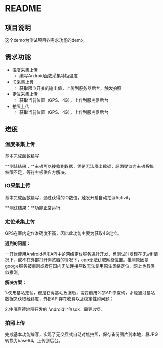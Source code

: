 # README

## **项目说明**

这个demo为测试项目各需求功能的demo。



## **需求功能**

- 温度采集上传
  - 编写Android函数采集冰柜温度
- IO采集上传
  - 获取限位开关的输出值，上传到服务器后台，触发拍照
- 定位采集上传
  - 获取当前位置（GPS、4G），上传到服务器后台
- 拍照上传
  - 获取当前位置（GPS、4G），上传到服务器后台



## **进度**

### **温度采集上传**

基本完成函数编写

**测试结果：**主板可以接收到数据，但是无法发出数据，原因疑似为主板系统权限不足，等待主板供应方解决。



### **IO采集上传**

基本完成函数编写，通过获得的IO数值，触发开启自动拍照Activity

**测试结果：**功能正常运行



### 定位采集上传

GPS在室内定位准确度不高，因此此功能主要为获取4G定位。

**遇到的问题：**

一开始使用Android标准API中的网络定位服务进行开发，但测试时发现在无wifi情况下，或不在外部打开浏览器的情况下，app无法获取网络位置。推测原因是google服务被阉割或者在国内无法连接导致无法使用原生网络定位，网上也有类似推测。

**解决方案：**

1.使用基站定位，但是获得基站数据后，需要借用外部API来查询，才能通过基站数据来获取经纬度，外部API存在收费以及稳定性的问题；

2.使用高德地图开发的 Android定位sdk，需要收费。



### 拍照上传

完成基本功能编写，实现了无交互式自动对焦拍照，保存备份图片到本地，将JPG转换为base64，上传到后台。









